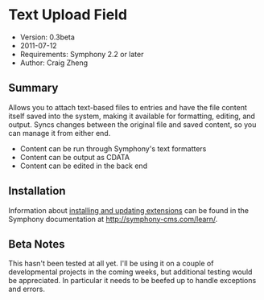 # Text Upload Field

- Version: 0.3beta
- 2011-07-12
- Requirements: Symphony 2.2 or later
- Author: Craig Zheng

## Summary

Allows you to attach text-based files to entries and have the file content itself saved into the system, making it available for formatting, editing, and output. Syncs changes between the original file and saved content, so you can manage it from either end.

- Content can be run through Symphony's text formatters
- Content can be output as CDATA
- Content can be edited in the back end

## Installation

Information about [installing and updating extensions](http://symphony-cms.com/learn/tasks/view/install-an-extension/) can be found in the Symphony documentation at <http://symphony-cms.com/learn/>.

## Beta Notes

This hasn't been tested at all yet. I'll be using it on a couple of developmental projects in the coming weeks, but additional testing would be appreciated. In particular it needs to be beefed up to handle exceptions and errors.